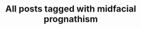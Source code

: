 ---
layout: tag
title: "All posts tagged with midfacial prognathism"
permalink: /weblog/tags/midfacial-prognathism/
taxonomy: midfacial prognathism
---